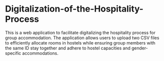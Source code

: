 # Digitalization-of-the-Hospitality-Process

This is a web application to facilitate digitalizing the hospitality process for group accommodation. The application allows users to upload two CSV files to efficiently allocate rooms in hostels while ensuring group members with the same ID stay together and adhere to hostel capacities and gender-specific accommodations.
